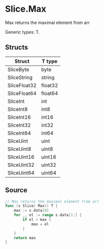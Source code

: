 # Slice.Max

Max returns the maximal element from arr

Generic types: T.

## Structs

| Struct | T type |
| ------ | ------ |
| SliceByte | byte |
| SliceString | string |
| SliceFloat32 | float32 |
| SliceFloat64 | float64 |
| SliceInt | int |
| SliceInt8 | int8 |
| SliceInt16 | int16 |
| SliceInt32 | int32 |
| SliceInt64 | int64 |
| SliceUint | uint |
| SliceUint8 | uint8 |
| SliceUint16 | uint16 |
| SliceUint32 | uint32 |
| SliceUint64 | uint64 |


## Source

```go
// Max returns the maximal element from arr
func (s Slice) Max() T {
	max := s.data[0]
	for _, el := range s.data[1:] {
		if el > max {
			max = el
		}
	}
	return max
}
```

